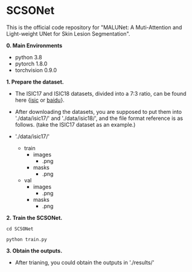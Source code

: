 # SCSONet
This is the official code repository for "MALUNet: A Muti-Attention and Light-weight UNet for Skin Lesion Segmentation".

**0. Main Environments**
- python 3.8
- pytorch 1.8.0
- torchvision 0.9.0

**1. Prepare the dataset.**

- The ISIC17 and ISIC18 datasets, divided into a 7:3 ratio, can be found here {[isic](https://challenge.isic-archive.com/data/#2017) or [baidu](https://pan.baidu.com/s/1jugG6rtN0W77orUj3JcsIg?pwd=nsxs)}. 

- After downloading the datasets, you are supposed to put them into './data/isic17/' and './data/isic18/', and the file format reference is as follows. (take the ISIC17 dataset as an example.)

- './data/isic17/'
  - train
    - images
      - .png
    - masks
      - .png
  - val
    - images
      - .png
    - masks
      - .png

**2. Train the SCSONet.**
```
cd SCSONet
```
```
python train.py
```

**3. Obtain the outputs.**
- After trianing, you could obtain the outputs in './results/'
